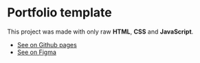 # Portfolio template

This project was made with only raw **HTML**, **CSS** and **JavaScript**.

- [See on Github pages](https://franklazo.github.io/portfolio-template/)
- [See on Figma](https://www.figma.com/file/w0xwquHkga37rqRfbsWRYx/Portfolio?node-id=6%3A52)